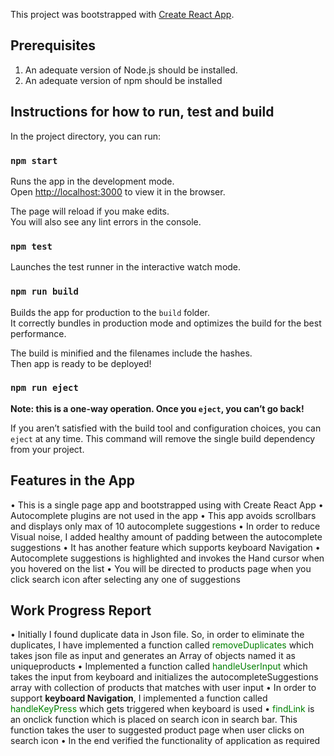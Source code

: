 This project was bootstrapped with [Create React App](https://github.com/facebook/create-react-app).

## Prerequisites
1. An adequate version of Node.js should be installed.
2. An adequate version of npm should be installed


## Instructions for how to run, test and build 

In the project directory, you can run:

### `npm start`

Runs the app in the development mode.<br>
Open [http://localhost:3000](http://localhost:3000) to view it in the browser.

The page will reload if you make edits.<br>
You will also see any lint errors in the console.

### `npm test`

Launches the test runner in the interactive watch mode.<br>

### `npm run build`

Builds the app for production to the `build` folder.<br>
It correctly bundles in production mode and optimizes the build for the best performance.

The build is minified and the filenames include the hashes.<br>
Then app is ready to be deployed!

### `npm run eject`

**Note: this is a one-way operation. Once you `eject`, you can’t go back!**

If you aren’t satisfied with the build tool and configuration choices, you can `eject` at any time. This command will remove the single build dependency from your project.



## Features in the App
•	This is a single page app and bootstrapped using with Create React App
•	Autocomplete plugins are not used in the app
•	This app avoids scrollbars and displays only max of 10 autocomplete suggestions
•	In order to reduce Visual noise, I added healthy amount of padding between the autocomplete suggestions
•	It has another feature which supports keyboard Navigation
•	Autocomplete suggestions is highlighted and invokes the Hand cursor when you hovered on the list
•	You will be directed to products page when you click search icon after selecting any one of suggestions

## Work Progress Report
•	Initially I found duplicate data in Json file. So, in order to eliminate the duplicates, I have implemented a function called <font color="green">removeDuplicates </font>which takes json file as input and generates an Array of objects named it as uniqueproducts
•	Implemented a function called <font color="green">handleUserInput</font> which takes the input from keyboard and initializes the autocompleteSuggestions array with collection of products that matches with user input
•	In order to support <b>keyboard Navigation</b>, I implemented a function called <font color="green">handleKeyPress</font> which gets triggered when keyboard is used
•	<font color="green">findLink</font> is an onclick function which is placed on search icon in search bar. This function takes the user to suggested product page when user clicks on search icon
•	In the end verified the functionality of application as required


